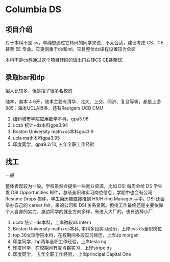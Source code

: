# Columbia DS

## 项目介绍

对于本科不是 cs，单纯想通过它转码的同学来说，不太合适，建议考虑 CS、CE 甚至 EE 专业。它更侧重于ds和ml。项目整体ds课程设置较为全面

本科不是cs想通过这个项目转码的请出门右转CS CE甚至EE
## 录取bar和dp
招人比较多，但是招了很多名校的

陆本，美本 4 6开，陆本主要有清华、北大、上交、同济、复旦等等，都是上游985；海本UCLA很多，还有Reutgers UCB CMU

1. 纽约城市学院应用数学本科，gpa3.96
2. ucsb 统计+ds本科gpa3.94
3. Boston University math+cs本科gpa3.9
4. ucla math本科gpa3.95 
5. 印度同学，gpa9.2/10, 五年全职工作经验
## 找工
一般


整体表现较为一般。学校虽然会提供一些就业资源，比如 DSI 每周会给 DS 学生发 DSI Opportunities 邮件，总结全职和实习岗位信息，学期中也会有公司 Resume Drops 邮件，学生简历能直接推到 HR/Hiring Manager 手中。DSI 还会举办自己的 career fair，来的公司和 DSI 关系紧密。但找工作最终还是主要依靠个人自身的实力。身边同学的就业方向多样，有进入大厂的，也有选择小厂

1. ucsb 统计+ds本科，上岸微软ds intern
2. Boston University math+cs本科, 本科多段实习经历，上岸cvs ds全职岗位 
3. top 30文理学院本科，在校期间多段实习经历，上岸Jp morgan 
4. 印度同学，hp两年全职工作经验，上岸tesla ng 
5. 印度同学，在校期间有麦肯锡实习，上岸stripe ds 
6. 印度同学， 五年全职工作经验， 上岸principal Capital One
